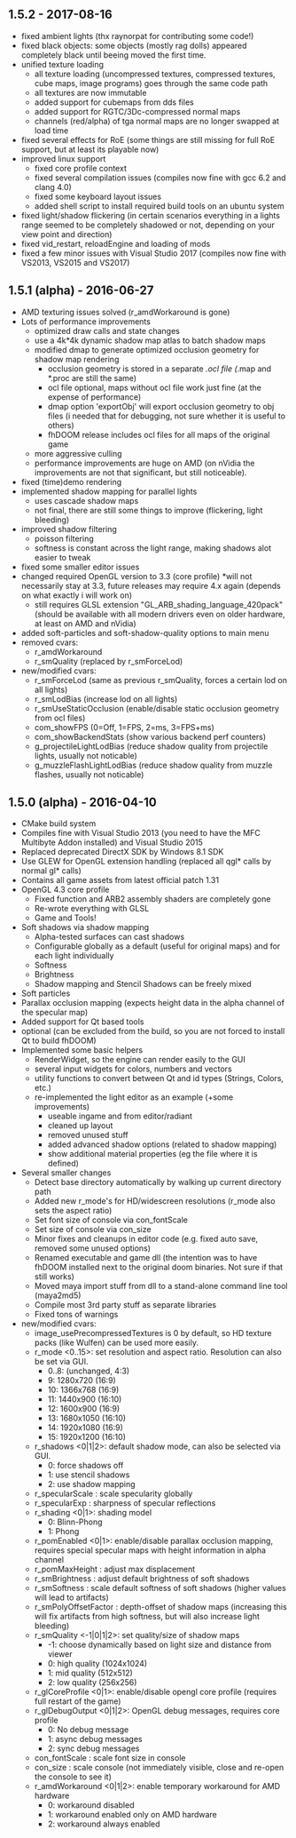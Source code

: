 ## 1.5.2 - 2017-08-16
* fixed ambient lights (thx raynorpat for contributing some code!)
* fixed black objects: some objects (mostly rag dolls) appeared completely black until beeing moved the first time.
* unified texture loading
    * all texture loading (uncompressed textures, compressed textures, cube maps, image programs) goes through the same code path
    * all textures are now immutable
    * added support for cubemaps from dds files
    * added support for RGTC/3Dc-compressed normal maps
    * channels (red/alpha) of tga normal maps are no longer swapped at load time    
* fixed several effects for RoE (some things are still missing for full RoE support, but at least its playable now)
* improved linux support
    * fixed core profile context 
    * fixed several compilation issues (compiles now fine with gcc 6.2 and clang 4.0)
    * fixed some keyboard layout issues
    * added shell script to install required build tools on an ubuntu system
* fixed light/shadow flickering (in certain scenarios everything in a lights range seemed to be completely shadowed or not, depending on your view point and direction)
* fixed vid_restart, reloadEngine and loading of mods
* fixed a few minor issues with Visual Studio 2017 (compiles now fine with VS2013, VS2015 and VS2017)

## 1.5.1 (alpha) - 2016-06-27
* AMD texturing issues solved (r_amdWorkaround is gone)
* Lots of performance improvements
	* optimized draw calls and state changes
	* use a 4k*4k dynamic shadow map atlas to batch shadow maps
	* modified dmap to generate optimized occlusion geometry for shadow map rendering
		* occlusion geometry is stored in a separate *.ocl file (*.map and *.proc are still the same)
		* ocl file optional, maps without ocl file work just fine (at the expense of performance)
		* dmap option 'exportObj' will export occlusion geometry to obj files (i needed that for debugging, not sure whether it is useful to others)
		* fhDOOM release includes ocl files for all maps of the original game
	* more aggressive culling
	* performance improvements are huge on AMD (on nVidia the improvements are not that significant, but still noticeable).
* fixed (time)demo rendering
* implemented shadow mapping for parallel lights
	* uses cascade shadow maps
	* not final, there are still some things to improve (flickering, light bleeding)
* improved shadow filtering
	* poisson filtering
	* softness is constant across the light range, making shadows alot easier to tweak
* fixed some smaller editor issues
* changed required OpenGL version to 3.3 (core profile)
	*will not necessarily stay at 3.3, future releases may require 4.x again (depends on what exactly i will work on)
	* still requires GLSL extension "GL_ARB_shading_language_420pack" (should be available with all modern drivers even on older hardware, at least on AMD and nVidia)
* added soft-particles and soft-shadow-quality options to main menu
* removed cvars:
	* r_amdWorkaround
	* r_smQuality (replaced by r_smForceLod)
* new/modified cvars:
	* r_smForceLod (same as previous r_smQuality, forces a certain lod on all lights)
	* r_smLodBias (increase lod on all lights)
	* r_smUseStaticOcclusion (enable/disable static occlusion geometry from ocl files)
	* com_showFPS (0=Off, 1=FPS, 2=ms, 3=FPS+ms)
	* com_showBackendStats (show various backend perf counters)
	* g_projectileLightLodBias (reduce shadow quality from projectile lights, usually not noticable)
	* g_muzzleFlashLightLodBias (reduce shadow quality from muzzle flashes, usually not noticable)	

## 1.5.0 (alpha) - 2016-04-10
* CMake build system
* Compiles fine with Visual Studio 2013 (you need to have the MFC Multibyte Addon installed) and Visual Studio 2015
* Replaced deprecated DirectX SDK by Windows 8.1 SDK 
* Use GLEW for OpenGL extension handling (replaced all qgl\* calls by normal gl\* calls)
* Contains all game assets from latest official patch 1.31
* OpenGL 4.3 core profile  
	* Fixed function and ARB2 assembly shaders are completely gone
	* Re-wrote everything with GLSL  
	* Game and Tools!
* Soft shadows via shadow mapping
	* Alpha-tested surfaces can cast shadows 
	* Configurable globally as a default (useful for original maps) and for each light individually
	* Softness
	* Brightness
	* Shadow mapping and Stencil Shadows can be freely mixed
* Soft particles
* Parallax occlusion mapping (expects height data in the alpha channel of the specular map)
* Added support for Qt based tools
* optional (can be excluded from the build, so you are not forced to install Qt to build fhDOOM)
* Implemented some basic helpers
	* RenderWidget, so the engine can render easily to the GUI
	* several input widgets for colors, numbers and vectors
	* utility functions to convert between Qt and id types (Strings, Colors, etc.)
	* re-implemented the light editor as an example (+some improvements)
		* useable ingame and from editor/radiant
		* cleaned up layout 
		* removed unused stuff
		* added advanced shadow options (related to shadow mapping)
		* show additional material properties (eg the file where it is defined)
* Several smaller changes
	* Detect base directory automatically by walking up current directory path
	* Added new r_mode's for HD/widescreen resolutions (r_mode also sets the aspect ratio)
	* Set font size of console via con_fontScale
	* Set size of console via con_size
	* Minor fixes and cleanups in editor code (e.g. fixed auto save, removed some unused options)
	* Renamed executable and game dll (the intention was to have fhDOOM installed next to the original doom binaries. Not sure if that still works)
	* Moved maya import stuff from dll to a stand-alone command line tool (maya2md5)
	* Compile most 3rd party stuff as separate libraries
	* Fixed tons of warnings	
* new/modified cvars:
	* image_usePrecompressedTextures is 0 by default, so HD texture packs (like Wulfen) can be used more easily.
	* r_mode <0..15>: set resolution and aspect ratio. Resolution can also be set via GUI.
		* 0..8: (unchanged, 4:3)
		* 9: 1280x720 (16:9)
		* 10: 1366x768 (16:9)
		* 11: 1440x900 (16:10)
		* 12: 1600x900 (16:9)
		* 13: 1680x1050 (16:10)
		* 14: 1920x1080 (16:9)
		* 15: 1920x1200 (16:10)
	* r_shadows <0|1|2>: default shadow mode, can also be selected via GUI.
		* 0: force shadows off
		* 1: use stencil shadows
		* 2: use shadow mapping
	* r_specularScale <float>: scale specularity globally
	* r_specularExp <float>: sharpness of specular reflections
	* r_shading <0|1>: shading model
		* 0: Blinn-Phong
		* 1: Phong
	* r_pomEnabled <0|1>: enable/disable parallax occlusion mapping, requires special specular maps with height information in alpha channel
	* r_pomMaxHeight <float>: adjust max displacement
	* r_smBrightness <float>: adjust default brightness of soft shadows
	* r_smSoftness <float>: scale default softness of soft shadows (higher values will lead to artifacts)
	* r_smPolyOffsetFactor <float>: depth-offset of shadow maps (increasing this will fix artifacts from high softness, but will also increase light bleeding)
	* r_smQuality <-1|0|1|2>: set quality/size of shadow maps
		* -1: choose dynamically based on light size and distance from viewer
		* 0: high quality (1024x1024)
		* 1: mid quality (512x512)
		* 2: low quality (256x256)
	* r_glCoreProfile <0|1>: enable/disable opengl core profile (requires full restart of the game)
	* r_glDebugOutput <0|1|2>: OpenGL debug messages, requires core profile
		* 0: No debug message
		* 1: async debug messages
		* 2: sync debug messages   
	* con_fontScale <float>: scale font size in console
	* con_size <float>: scale console (not immediately visible, close and re-open the console to see it)
	* r_amdWorkaround <0|1|2>: enable temporary workaround for AMD hardware
		* 0: workaround disabled
		* 1: workaround enabled only on AMD hardware
		* 2: workaround always enabled  
